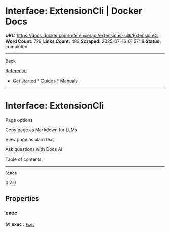 # Interface: ExtensionCli | Docker Docs

**URL:** https://docs.docker.com/reference/api/extensions-sdk/ExtensionCli
**Word Count:** 729
**Links Count:** 483
**Scraped:** 2025-07-16 01:57:18
**Status:** completed

---

Back

[Reference](https://docs.docker.com/reference/)

  * [Get started](https://docs.docker.com/get-started/)   * [Guides](https://docs.docker.com/guides/)   * [Manuals](https://docs.docker.com/manuals/)

* * *

# Interface: ExtensionCli

Page options

Copy page as Markdown for LLMs

View page as plain text

Ask questions with Docs AI

Table of contents

* * *

**`Since`**

0.2.0

## Properties

### exec

â¢ **exec** : [`Exec`](https://docs.docker.com/reference/api/extensions-sdk/Exec/)
